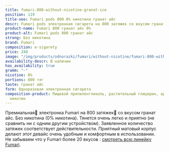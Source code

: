```yaml
---
title: fumari-800-without-nicotine-granat-ice
position: 119
title-seo: Fumari pods 800 0% никотина гранат айс
descr: Fumari pods электронная сигарета на 800 затяжек со вкусом гранат айс. Без никотина.
product-name: Fumari 800 гранат айс 0%
product-alt: Fumari pods 800 гранат айс
strong: Без никотина
brand: Fumari
composition: e-sigarety
price: 240
image: "/img/products/odnorazki/fumari/without-nicotine/fumari-800-without-nicotine-granat-ice.png"
availability-descr: В наличии
has_availability: true
gramm: "-"
nicotine: 0%
portions: 800 тяг
taste: гранат айс
form: Одноразовая электронная сигарета
composition-product: Пищевой пропиленгликоль, растительный глицерин, ароматизатор,
  никотин
---
```


Премиальная🥇 электронка Fumari на 800 затяжек💨 со вкусом гранат айс. Без никотина (0% никотина). Тянется очень легко и приятно (не сравнить ни с одним другим устройством). Заявленное количество затяжек соответствует действительности. Приятный матовый корпус делают этот девайс очень удобным и комфортным в использовании.<br>
Не забываем что у Fumari более 20 вкусов : [смотреть всю линейку Fumari](/fumari).